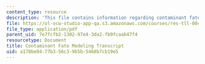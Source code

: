 ```yaml
---
content_type: resource
description: 'This file contains information regarding contaminant fate modeling. '
file: https://ol-ocw-studio-app-qa.s3.amazonaws.com/courses/res-tll-004-stem-concept-videos-fall-2013/a178be0477b356c39b5b5468b7cb19e5_MITRES_TLL-004F13_ConFaMod.pdf
file_type: application/pdf
parent_uid: 7e7fcfb2-1302-97e4-3da2-fb9fcaab47f4
resourcetype: Document
title: Contaminant Fate Modeling Transcript
uid: a178be04-77b3-56c3-9b5b-5468b7cb19e5
---
```

